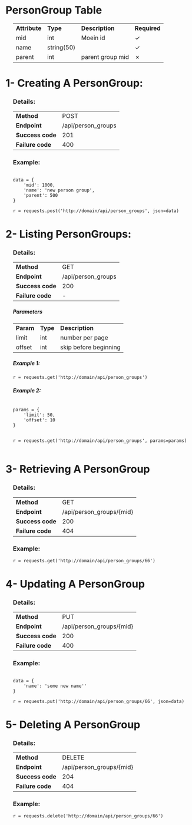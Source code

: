 <h1>PersonGroup Table</h1><div style="margin-left:20px;">
<table>
    <tr>
        <td><strong>Attribute</strong</td>
        <td><strong>Type</strong</td>
        <td><strong>Description</strong</td>
        <td><strong>Required</strong</td>
    </tr>
    <tr>
        <td>mid</td>
        <td>int</td>
        <td>Moein id</td>
        <td>✓</td>
    </tr>
    <tr>
        <td>name</td>
        <td>string(50)</td>
        <td></td>
        <td>✓</td>
    </tr>
    <tr>
        <td>parent</td>
        <td>int</td>
        <td>parent group mid</td>
        <td>✗</td>
    </tr>
</table>
</div>


<div>
<h1>1- Creating A PersonGroup:</h1><div style="margin-left:20px;">
<h3>Details:</h3>
    <table>
        <tr>
            <td><strong>Method</strong></td>
            <td>POST</td>
        </tr>
        <tr>
            <td><strong>Endpoint</strong></td>
            <td>/api/person_groups</td>
        </tr>
        <tr>
            <td><strong>Success code</strong></td>
            <td>201</td>
        </tr>
        <tr>
            <td><strong>Failure code</strong></td>
            <td>400</td>
        </tr>
    </table>
    <h3>Example:</h3>

<pre><code>
data = {
    'mid': 1000,
    'name': 'new person group',
    'parent': 500
}

r = requests.post('http://domain/api/person_groups', json=data)
</code></pre>
</div></div>


<div>
<h1>2- Listing PersonGroups:</h1><div style="margin-left:20px;">
<h3>Details:</h3>
    <table>
        <tr>
            <td><strong>Method</strong></td>
            <td>GET</td>
        </tr>
        <tr>
            <td><strong>Endpoint</strong></td>
            <td>/api/person_groups</td>
        </tr>
        <tr>
            <td><strong>Success code</strong></td>
            <td>200</td>
        </tr>
        <tr>
            <td><strong>Failure code</strong></td>
            <td>-</td>
        </tr>
    </table>
    <h5>Parameters</h5>
<table>
    <tr>
        <td><strong>Param</strong></td>
        <td><strong>Type</strong></td>
        <td><strong>Description</strong></td>
    </tr>
    <tr>
        <td>limit</td>
        <td>int</td>
        <td>number per page</td>
    </tr>
    <tr>
        <td>offset</td>
        <td>int</td>
        <td>skip before beginning</td>
    </tr>
</table>
<h5>Example 1:</h5>
<pre><code>r = requests.get('http://domain/api/person_groups')</code></pre>

<h5>Example 2:</h5>
<pre><code>
params = {
    'limit': 50,
    'offset': 10
}

r = requests.get('http://domain/api/person_groups', params=params)
</code></pre>
</div></div>



<div>
<h1>3- Retrieving A PersonGroup</h1><div style="margin-left:20px;">
<h3>Details:</h3>
    <table>
        <tr>
            <td><strong>Method</strong></td>
            <td>GET</td>
        </tr>
        <tr>
            <td><strong>Endpoint</strong></td>
            <td>/api/person_groups/{mid}</td>
        </tr>
        <tr>
            <td><strong>Success code</strong></td>
            <td>200</td>
        </tr>
        <tr>
            <td><strong>Failure code</strong></td>
            <td>404</td>
        </tr>
    </table>
    <h3>Example:</h3>

<pre><code>r = requests.get('http://domain/api/person_groups/66')</code></pre>
</div></div>


<div>
<h1>4- Updating A PersonGroup</h1><div style="margin-left:20px;">
<h3>Details:</h3>
    <table>
        <tr>
            <td><strong>Method</strong></td>
            <td>PUT</td>
        </tr>
        <tr>
            <td><strong>Endpoint</strong></td>
            <td>/api/person_groups/{mid}</td>
        </tr>
        <tr>
            <td><strong>Success code</strong></td>
            <td>200</td>
        </tr>
        <tr>
            <td><strong>Failure code</strong></td>
            <td>400</td>
        </tr>
    </table>
    <h3>Example:</h3>

<pre><code>
data = {
    'name': 'some new name''
}

r = requests.put('http://domain/api/person_groups/66', json=data)
</code></pre>
</div></div>


<div>
<h1>5- Deleting A PersonGroup</h1><div style="margin-left:20px;">
<h3>Details:</h3>
    <table>
        <tr>
            <td><strong>Method</strong></td>
            <td>DELETE</td>
        </tr>
        <tr>
            <td><strong>Endpoint</strong></td>
            <td>/api/person_groups/{mid}</td>
        </tr>
        <tr>
            <td><strong>Success code</strong></td>
            <td>204</td>
        </tr>
        <tr>
            <td><strong>Failure code</strong></td>
            <td>404</td>
        </tr>
    </table>
    <h3>Example:</h3>

<pre><code>r = requests.delete('http://domain/api/person_groups/66')</code></pre>
</div></div>